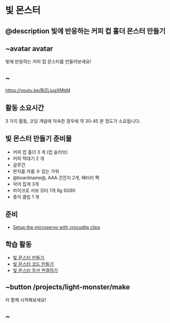 # 빛 몬스터

## @description 빛에 반응하는 커피 컵 홀더 몬스터 만들기

## ~avatar avatar

빛에 반응하는 커피 컵 몬스터를 만들어보세요!

## ~

https://youtu.be/BiZLjugXMbM

## 활동 소요시간

3 가지 활동, 코딩 개념에 익숙한 경우에 약 30-45 분 정도가 소요됩니다.

## 빛 몬스터 만들기 준비물

* 커피 컵 홀더 3 개 (컵 슬리브)
* 커피 막대기 2 개
* 글루건
* 판지를 자를 수 있는 가위
* @boardname@, AAA 건전지 2개, 배터리 팩
* 악어 집게 3개
* 마이크로 서보 모터 1개 9g SG90
* 종이 클립 1 개

## 준비

* [Setup the microservo with crocodile clips](/device/servo)

## 학습 활동

* [빛 몬스터 만들기](/projects/light-monster/make) 
* [빛 몬스터 코드 만들기](/projects/light-monster/code) 
* [빛 몬스터 무선 연결하기](/projects/light-monster/connect) 

## ~button /projects/light-monster/make

자 함께 시작해보세요!

## ~